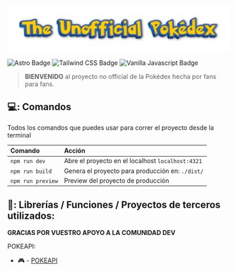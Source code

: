 ![THE UNOFFICIAL POKÉDEX](./public/logo.png)

![Astro Badge](https://img.shields.io/badge/Astro-FF3E00?logo=astro&logoColor=fff&style=flat)
![Tailwind CSS Badge](https://img.shields.io/badge/Tailwind%20CSS-06B6D4?logo=tailwindcss&logoColor=fff&style=flat)
![Vanilla Javascript Badge](https://img.shields.io/badge/Javascript-f0db4f?logo=javascript&logoColor=fff&style=flat)

>  **BIENVENIDO** al proyecto no official de la Pokédex hecha por fans para fans.

## 💻: Comandos

Todos los comandos que puedes usar para correr el proyecto desde la terminal

| Comando                   | Acción                                           |
| :------------------------ | :----------------------------------------------- |
| `npm run dev`             | Abre el proyecto en el localhost `localhost:4321`|
| `npm run build`           | Genera el proyecto para producción en: `./dist/` |
| `npm run preview`         | Preview del proyecto de producción               |

## :revolving_hearts:: Librerías / Funciones / Proyectos de terceros utilizados:

**GRACIAS POR VUESTRO APOYO A LA COMUNIDAD DEV**

POKEAPI:
- 🎮 - [POKEAPI]([https://github.com/midudev/tailwind-animations](https://pokeapi.co/))
